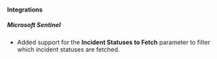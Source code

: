 
#### Integrations

##### Microsoft Sentinel

- Added support for the **Incident Statuses to Fetch** parameter to filter which incident statuses are fetched.
